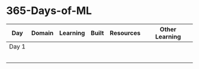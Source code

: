# 365-Days-of-ML
| Day | Domain | Learning | Built | Resources | Other Learning |
|-----|--------|----------|-------|-----------|----------------|
| Day 1 |        |          |       |           |                |
|     |        |          |       |           |                |
|     |        |          |       |           |                |
|     |        |          |       |           |                |
|     |        |          |       |           |                |
|     |        |          |       |           |                |
